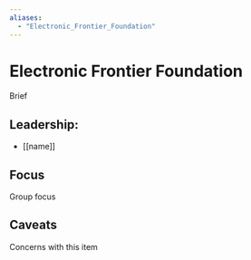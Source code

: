 ```yaml
---
aliases:
  - "Electronic_Frontier_Foundation"
---
```

# Electronic Frontier Foundation

Brief

## Leadership:

- [[name]]

## Focus

Group focus

## Caveats 

Concerns with this item
